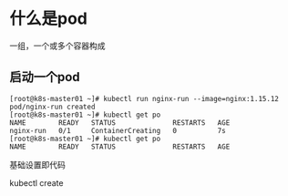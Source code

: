 # 什么是pod

一组，一个或多个容器构成



## 启动一个pod

```
[root@k8s-master01 ~]# kubectl run nginx-run --image=nginx:1.15.12
pod/nginx-run created
[root@k8s-master01 ~]# kubectl get po
NAME        READY   STATUS              RESTARTS   AGE
nginx-run   0/1     ContainerCreating   0          7s
[root@k8s-master01 ~]# kubectl get po
NAME        READY   STATUS              RESTARTS   AGE
```



基础设置即代码



kubectl create 